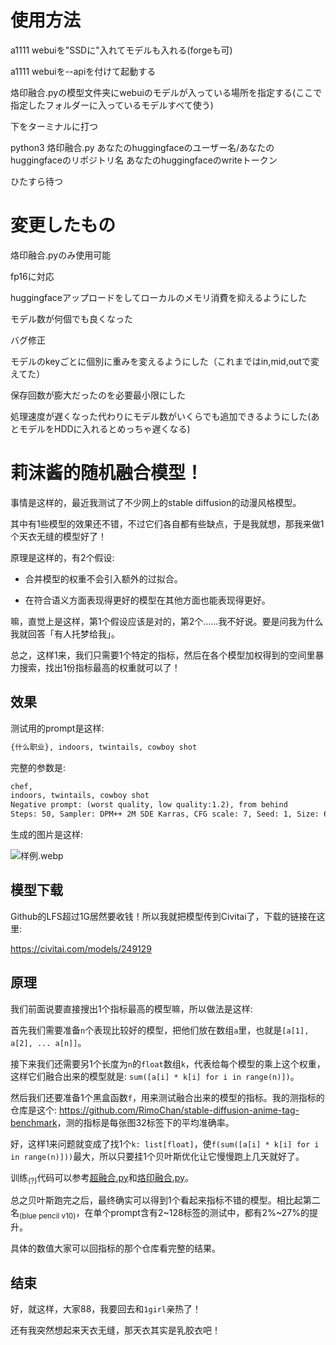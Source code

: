 # 使用方法

a1111 webuiを"SSDに"入れてモデルも入れる(forgeも可)

a1111 webuiを--apiを付けて起動する

烙印融合.pyの模型文件夹にwebuiのモデルが入っている場所を指定する(ここで指定したフォルダーに入っているモデルすべて使う)

下をターミナルに打つ
 
python3 烙印融合.py あなたのhuggingfaceのユーザー名/あなたのhuggingfaceのリポジトリ名 あなたのhuggingfaceのwriteトークン

ひたすら待つ

# 変更したもの

烙印融合.pyのみ使用可能

fp16に対応

huggingfaceアップロードをしてローカルのメモリ消費を抑えるようにした

モデル数が何個でも良くなった

バグ修正

モデルのkeyごとに個別に重みを変えるようにした（これまではin,mid,outで変えてた）

保存回数が膨大だったのを必要最小限にした

処理速度が遅くなった代わりにモデル数がいくらでも追加できるようにした(あとモデルをHDDに入れるとめっちゃ遅くなる)

# 莉沫酱的随机融合模型！

事情是这样的，最近我测试了不少网上的stable diffusion的动漫风格模型。

其中有1些模型的效果还不错，不过它们各自都有些缺点，于是我就想，那我来做1个天衣无缝的模型好了！

原理是这样的，有2个假设: 

- 合并模型的权重不会引入额外的过拟合。

- 在符合语义方面表现得更好的模型在其他方面也能表现得更好。

嘛，直觉上是这样，第1个假设应该是对的，第2个……我不好说。要是问我为什么我就回答「有人托梦给我」。

总之，这样1来，我们只需要1个特定的指标，然后在各个模型加权得到的空间里暴力搜索，找出1份指标最高的权重就可以了！


## 效果

测试用的prompt是这样: 

```txt
{什么职业}, indoors, twintails, cowboy shot
```

完整的参数是: 

```txt
chef,
indoors, twintails, cowboy shot
Negative prompt: (worst quality, low quality:1.2), from behind
Steps: 50, Sampler: DPM++ 2M SDE Karras, CFG scale: 7, Seed: 1, Size: 640x896, Model hash: c0f0b6c83c, Model: rimochan_random_mix_2.1, VAE hash: 500ea30284, VAE: blessed2.vae.safetensors, Clip skip: 2, Eta: 0.68, Script: X/Y/Z plot, X Type: Prompt S/R, X Values: "chef,scientist,witch,priest,maid,princess,ninja", Y Type: Seed, Y Values: "1,1000", Fixed Y Values: "1, 1000", Version: v1.7.0
```

生成的图片是这样:

![样例.webp](样例.webp)


## 模型下载

Github的LFS超过1G居然要收钱！所以我就把模型传到Civitai了，下载的链接在这里:

<https://civitai.com/models/249129>


## 原理

我们前面说要直接搜出1个指标最高的模型嘛，所以做法是这样:

首先我们需要准备`n`个表现比较好的模型，把他们放在数组`a`里，也就是`[a[1], a[2], ... a[n]]`。

接下来我们还需要另1个长度为`n`的`float`数组`k`，代表给每个模型的乘上这个权重，这样它们融合出来的模型就是: `sum([a[i] * k[i] for i in range(n)])`。

然后我们还要准备1个黑盒函数`f`，用来测试融合出来的模型的指标。我的测指标的仓库是这个: <https://github.com/RimoChan/stable-diffusion-anime-tag-benchmark>，测的指标是每张图32标签下的平均准确率。

好，这样1来问题就变成了找1个`k: list[float]`，使`f(sum([a[i] * k[i] for i in range(n)]))`最大，所以只要挂1个贝叶斯优化让它慢慢跑上几天就好了。

训练<sub>(?)</sub>代码可以参考[超融合.py](超融合.py)和[烙印融合.py](烙印融合.py)。

总之贝叶斯跑完之后，最终确实可以得到1个看起来指标不错的模型。相比起第二名<sub>(blue pencil v10)</sub>，在单个prompt含有2~128标签的测试中，都有2%~27%的提升。

具体的数值大家可以回指标的那个仓库看完整的结果。


## 结束

好，就这样，大家88，我要回去和`1girl`亲热了！

还有我突然想起来天衣无缝，那天衣其实是乳胶衣吧！
